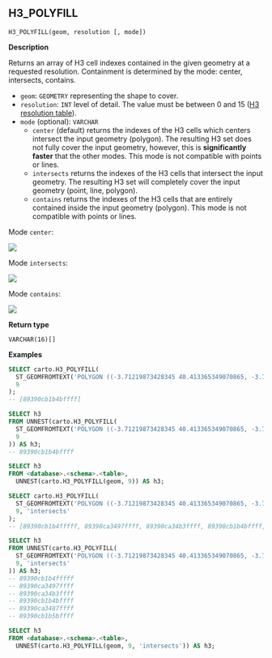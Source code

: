 ## H3_POLYFILL

```sql:signature
H3_POLYFILL(geom, resolution [, mode])
```

**Description**

Returns an array of H3 cell indexes contained in the given geometry at a requested resolution. Containment is determined by the mode: center, intersects, contains.

* `geom`: `GEOMETRY` representing the shape to cover.
* `resolution`: `INT` level of detail. The value must be between 0 and 15 ([H3 resolution table](https://h3geo.org/docs/core-library/restable)).
* `mode` (optional): `VARCHAR`
  * `center` (default) returns the indexes of the H3 cells which centers intersect the input geometry (polygon). The resulting H3 set does not fully cover the input geometry, however, this is **significantly faster** that the other modes. This mode is not compatible with points or lines.
  * `intersects` returns the indexes of the H3 cells that intersect the input geometry. The resulting H3 set will completely cover the input geometry (point, line, polygon).
  * `contains` returns the indexes of the H3 cells that are entirely contained inside the input geometry (polygon). This mode is not compatible with points or lines.

Mode `center`:

![](h3_polyfill_mode_center.png)

Mode `intersects`:

![](h3_polyfill_mode_intersects.png)

Mode `contains`:

![](h3_polyfill_mode_contains.png)

**Return type**

`VARCHAR(16)[]`

**Examples**

```sql
SELECT carto.H3_POLYFILL(
  ST_GEOMFROMTEXT('POLYGON ((-3.71219873428345 40.413365349070865, -3.7144088745117 40.40965661286395, -3.70659828186035 40.409525904775634, -3.71219873428345 40.413365349070865))'),
  9
);
-- [89390cb1b4bffff]
```

```sql
SELECT h3
FROM UNNEST(carto.H3_POLYFILL(
  ST_GEOMFROMTEXT('POLYGON ((-3.71219873428345 40.413365349070865, -3.7144088745117 40.40965661286395, -3.70659828186035 40.409525904775634, -3.71219873428345 40.413365349070865))'),
  9
)) AS h3;
-- 89390cb1b4bffff
```

```sql
SELECT h3
FROM <database>.<schema>.<table>,
  UNNEST(carto.H3_POLYFILL(geom, 9)) AS h3;
```

```sql
SELECT carto.H3_POLYFILL(
  ST_GEOMFROMTEXT('POLYGON ((-3.71219873428345 40.413365349070865, -3.7144088745117 40.40965661286395, -3.70659828186035 40.409525904775634, -3.71219873428345 40.413365349070865))'),
  9, 'intersects'
);
-- [89390cb1b4fffff, 89390ca3497ffff, 89390ca34b3ffff, 89390cb1b4bffff, 89390ca3487ffff, 89390cb1b5bffff]
```

```sql
SELECT h3
FROM UNNEST(carto.H3_POLYFILL(
  ST_GEOMFROMTEXT('POLYGON ((-3.71219873428345 40.413365349070865, -3.7144088745117 40.40965661286395, -3.70659828186035 40.409525904775634, -3.71219873428345 40.413365349070865))'),
  9, 'intersects'
)) AS h3;
-- 89390cb1b4fffff
-- 89390ca3497ffff
-- 89390ca34b3ffff
-- 89390cb1b4bffff
-- 89390ca3487ffff
-- 89390cb1b5bffff
```

```sql
SELECT h3
FROM <database>.<schema>.<table>,
  UNNEST(carto.H3_POLYFILL(geom, 9, 'intersects')) AS h3;
```
